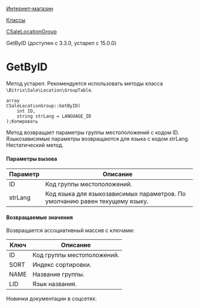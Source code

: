 [Интернет-магазин](/api_help/sale/index.php)

[Классы](/api_help/sale/classes/index.php)

[CSaleLocationGroup](/api_help/sale/classes/csalelocationgroup/index.php)

GetByID (доступен с 3.3.0, устарел с 15.0.0)

GetByID
=======

Метод устарел. Рекомендуется использовать методы класса `\Bitrix\Sale\Location\GroupTable`.

```
array
CSaleLocationGroup::GetByID(
	int ID,
	string strLang = LANGUAGE_ID
);Копировать
```

Метод возвращает параметры группы местоположений с кодом ID. Языкозависимые параметры возвращаются для языка с кодом strLang. Нестатический метод.

#### Параметры вызова

| Параметр | Описание |
| --- | --- |
| ID | Код группы местоположений. |
| strLang | Код языка для языкозависимых параметров. По умолчанию равен текущему языку. |

#### Возвращаемые значения

Возвращается ассоциативный массив с ключами:

| Ключ | Описание |
| --- | --- |
| ID | Код группы местоположений. |
| SORT | Индекс сортировки. |
| NAME | Название группы. |
| LID | Язык названия. |

Новинки документации в соцсетях: